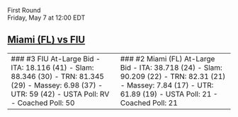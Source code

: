 First Round  
Friday, May 7 at 12:00 EDT
## [Miami (FL) vs FIU](https://www.ncaa.com/game/5833652) 

<table><tr><td>  
### #3 FIU  
At-Large Bid  
- ITA: 18.116 (41)  
- Slam: 88.346 (30)  
- TRN: 81.345 (29)  
- Massey: 6.98 (37)  
- UTR: 59 (42)  
- USTA Poll: RV  
- Coached Poll: 50  
</td><td>  
### #2 Miami (FL)  
At-Large Bid  
- ITA: 38.718 (24)  
- Slam: 90.209 (22)  
- TRN: 82.31 (21)  
- Massey: 7.84 (17)  
- UTR: 61.89 (19)  
- USTA Poll: 21  
- Coached Poll: 21  
</td></tr></table>  